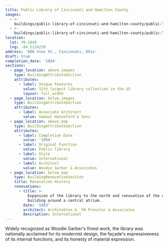 ```yaml
---
title: Public Library of Cincinnati and Hamilton County
images:
  - >-
    buildings/public-library-of-cincinnati-and-hamilton-county/public-library-of-cincinnati-and-hamilton-county-0_wwfwa9
  - >-
    buildings/public-library-of-cincinnati-and-hamilton-county/public-library-of-cincinnati-and-hamilton-county-1_colb8m
location:
  lat: 39.1049
  lng: -84.5126239
address: '800 Vine St., Cincinnati, Ohio'
draft: true
completion_date: '1954'
sections:
  - page_location: above_images
    type: BuildingAttributeSection
    attributes:
      - label: Unique Features
        value: 12th largest library collection in the US
        layout: full_width
  - page_location: below_images
    type: BuildingAttributeSection
    attributes:
      - label: Associate Architect
        value: Samual Hannaford & Sons
  - page_location: above_map
    type: BuildingAttributeSection
    attributes:
      - label: Completion Date
        value: '1954'
      - label: Original Function
        value: Public library
      - label: Style
        value: International
      - label: Architect
        value: Woodie Garber & Associates
  - page_location: below_map
    type: BuildingRenovationSection
    title: Renovation History
    renovations:
      - title: >-
          Expansion of the library to the north and renovation of the original
          building around a central atrium.
        date: '1983'
        architect: Architekton &  FW Pressler & Associates
        description: International
---
```


Widely recognized as Woodie Garber's finest work, the library was nationally acclaimed for its modernist design, the façade's expressiveness of its internal functions, and its honesty of material expression.
